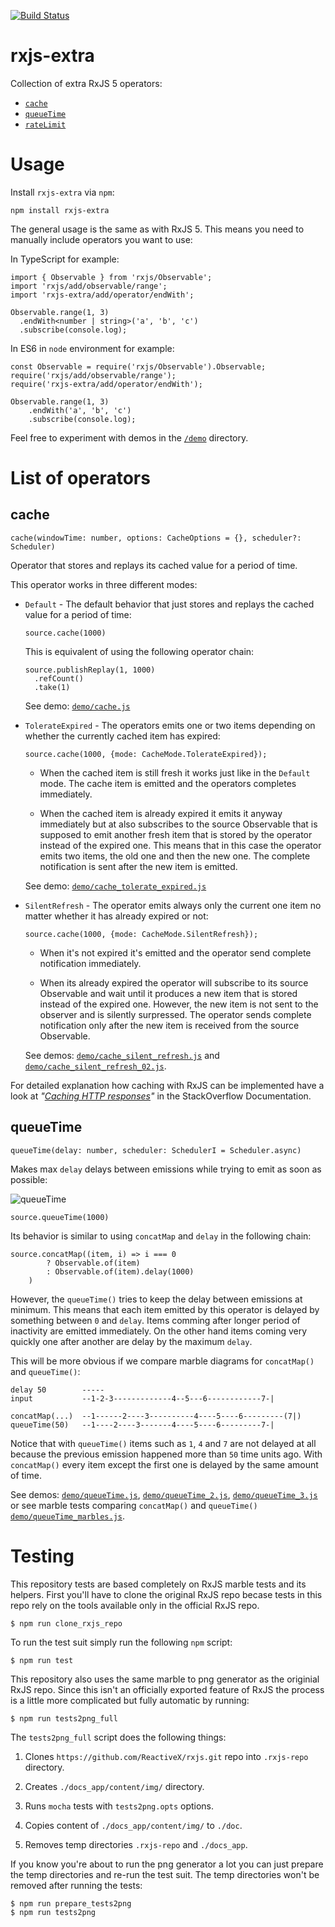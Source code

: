[![Build Status](https://travis-ci.org/martinsik/rxjs-extra.svg?branch=master)](https://travis-ci.org/martinsik/rxjs-extra)

# rxjs-extra

Collection of extra RxJS 5 operators:

- [`cache`](https://github.com/martinsik/rxjs-extra#cache) 
- [`queueTime`](https://github.com/martinsik/rxjs-extra#queuetime) 
- [`rateLimit`](https://github.com/martinsik/rxjs-extra#ratelimit)

# Usage

Install `rxjs-extra` via `npm`:

```
npm install rxjs-extra
```

The general usage is the same as with RxJS 5. This means you need to manually include operators you want to use:

In TypeScript for example:

```
import { Observable } from 'rxjs/Observable';
import 'rxjs/add/observable/range';
import 'rxjs-extra/add/operator/endWith';

Observable.range(1, 3)
  .endWith<number | string>('a', 'b', 'c')
  .subscribe(console.log);
```

In ES6 in `node` environment for example:

```
const Observable = require('rxjs/Observable').Observable;
require('rxjs/add/observable/range');
require('rxjs-extra/add/operator/endWith');

Observable.range(1, 3)
    .endWith('a', 'b', 'c')
    .subscribe(console.log);
```

Feel free to experiment with demos in the [`/demo`](https://github.com/martinsik/rxjs-extra/tree/master/demo) directory.

# List of operators

## cache

```
cache(windowTime: number, options: CacheOptions = {}, scheduler?: Scheduler)
```

Operator that stores and replays its cached value for a period of time.

This operator works in three different modes:

- `Default` - The default behavior that just stores and replays the cached value for a period of time:
  
   ```
   source.cache(1000)
   ```

  This is equivalent of using the following operator chain:

   ```
   source.publishReplay(1, 1000)
     .refCount()
     .take(1)
   ```
      
   See demo: [`demo/cache.js`](https://github.com/martinsik/rxjs-extra/blob/master/demo/cache.js)

- `TolerateExpired` - The operators emits one or two items depending on whether the currently cached item has expired:

   ```
   source.cache(1000, {mode: CacheMode.TolerateExpired});
   ```
   
   - When the cached item is still fresh it works just like in the `Default` mode. The cache item is emitted and the operators completes immediately.
   
   - When the cached item is already expired it emits it anyway immediately but at also subscribes to the source Observable that is supposed to emit another fresh item that is stored by the operator instead of the expired one. This means that in this case the operator emits two items, the old one and then the new one. The complete notification is sent after the new item is emitted.
   
   See demo: [`demo/cache_tolerate_expired.js`](https://github.com/martinsik/rxjs-extra/blob/master/demo/cache_tolerate_expired.js)

- `SilentRefresh` - The operator emits always only the current one item no matter whether it has already expired or not:
 
   ```
   source.cache(1000, {mode: CacheMode.SilentRefresh});
   ```
 
   - When it's not expired it's emitted and the operator send complete notification immediately.
   
   - When its already expired the operator will subscribe to its source Observable and wait until it produces a new item that is stored instead of the expired one. However, the new item is not sent to the observer and is silently surpressed. The operator sends complete notification only after the new item is received from the source Observable.
   
   See demos: [`demo/cache_silent_refresh.js`](https://github.com/martinsik/rxjs-extra/blob/master/demo/cache_silent_refresh.js) and [`demo/cache_silent_refresh_02.js`](https://github.com/martinsik/rxjs-extra/blob/master/demo/cache_silent_refresh_02.js).

For detailed explanation how caching with RxJS can be implemented have a look at *"[Caching HTTP responses](https://stackoverflow.com/documentation/rxjs/8247/common-recipes/26490/caching-http-responses)"* in the StackOverflow Documentation.

## queueTime

```
queueTime(delay: number, scheduler: SchedulerI = Scheduler.async)
```

Makes max `delay` delays between emissions while trying to emit as soon as possible:

![queueTime](https://raw.githubusercontent.com/martinsik/rxjs-extra/master/doc/queueTime.png "The queueTime() operator")

```
source.queueTime(1000)
```

Its behavior is similar to using `concatMap` and `delay` in the following chain:

```
source.concatMap((item, i) => i === 0
        ? Observable.of(item)
        : Observable.of(item).delay(1000)
    )
```

However, the `queueTime()` tries to keep the delay between emissions at minimum. This means that each item emitted by this operator is delayed by something between `0` and `delay`. Items comming after longer period of inactivity are emitted immediately. On the other hand items coming very quickly one after another are delay by the maximum `delay`.

This will be more obvious if we compare marble diagrams for `concatMap()` and `queueTime()`:

```
delay 50        -----
input           --1-2-3-------------4--5---6------------7-|

concatMap(...)  --1------2----3----------4----5----6---------(7|)
queueTime(50)   --1----2----3-------4----5----6---------7-|
```

Notice that with `queueTime()` items such as `1`, `4` and `7` are not delayed at all because the previous emission happened more than `50` time units ago. With `concatMap()` every item except the first one is delayed by the same amount of time. 

See demos: [`demo/queueTime.js`](https://github.com/martinsik/rxjs-extra/blob/master/demo/queueTime.js), [`demo/queueTime_2.js`](https://github.com/martinsik/rxjs-extra/blob/master/demo/queueTime_2.js), [`demo/queueTime_3.js`](https://github.com/martinsik/rxjs-extra/blob/master/demo/queueTime_3.js) or see marble tests comparing `concatMap()` and `queueTime()` [`demo/queueTime_marbles.js`](https://github.com/martinsik/rxjs-extra/blob/master/demo/queueTime_marbles.js).

# Testing

This repository tests are based completely on RxJS marble tests and its helpers. First you'll have to clone the original RxJS repo becase tests in this repo rely on the tools available only in the official RxJS repo.
                                                                                
```
$ npm run clone_rxjs_repo
```
 
To run the test suit simply run the following `npm` script:

```
$ npm run test
```

This repository also uses the same marble to png generator as the originial RxJS repo. Since this isn't an officially exported feature of RxJS the process is a little more complicated but fully automatic by running:

```
$ npm run tests2png_full
```

The `tests2png_full` script does the following things:

1. Clones `https://github.com/ReactiveX/rxjs.git` repo into `.rxjs-repo` directory.

2. Creates `./docs_app/content/img/` directory.

3. Runs `mocha` tests with `tests2png.opts` options.

4. Copies content of `./docs_app/content/img/` to `./doc`.

5. Removes temp directories `.rxjs-repo` and `./docs_app`.

If you know you're about to run the png generator a lot you can just prepare the temp directories and re-run the test suit. The temp directories won't be removed after running the tests:

 ```
$ npm run prepare_tests2png
$ npm run tests2png
 ```

